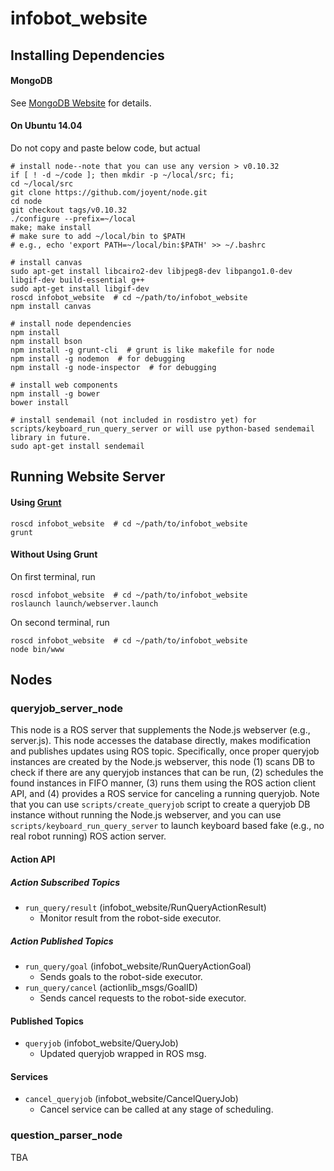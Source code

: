# infobot_website

## Installing Dependencies

#### MongoDB

See [MongoDB Website](http://docs.mongodb.org/manual/installation/) for details.

#### On Ubuntu 14.04

Do not copy and paste below code, but actual

```
# install node--note that you can use any version > v0.10.32
if [ ! -d ~/code ]; then mkdir -p ~/local/src; fi;
cd ~/local/src
git clone https://github.com/joyent/node.git
cd node
git checkout tags/v0.10.32
./configure --prefix=~/local
make; make install
# make sure to add ~/local/bin to $PATH
# e.g., echo 'export PATH=~/local/bin:$PATH' >> ~/.bashrc

# install canvas
sudo apt-get install libcairo2-dev libjpeg8-dev libpango1.0-dev libgif-dev build-essential g++
sudo apt-get install libgif-dev
roscd infobot_website  # cd ~/path/to/infobot_website
npm install canvas

# install node dependencies
npm install
npm install bson
npm install -g grunt-cli  # grunt is like makefile for node
npm install -g nodemon  # for debugging
npm install -g node-inspector  # for debugging

# install web components
npm install -g bower
bower install

# install sendemail (not included in rosdistro yet) for scripts/keyboard_run_query_server or will use python-based sendemail library in future.
sudo apt-get install sendemail
```

## Running Website Server

#### Using [Grunt](http://gruntjs.com/)

```
roscd infobot_website  # cd ~/path/to/infobot_website
grunt
```

#### Without Using Grunt

On first terminal, run

```
roscd infobot_website  # cd ~/path/to/infobot_website
roslaunch launch/webserver.launch
```

On second terminal, run

```
roscd infobot_website  # cd ~/path/to/infobot_website
node bin/www
```

## Nodes

### queryjob_server_node

This node is a ROS server that supplements the Node.js webserver (e.g., server.js). This node accesses the database directly, makes modification and publishes updates using ROS topic. Specifically, once proper queryjob instances are created by the Node.js webserver, this node (1) scans DB to check if there are any queryjob instances that can be run, (2) schedules the found instances in FIFO manner, (3) runs them using the ROS action client API, and (4) provides a ROS service for canceling a running queryjob. Note that you can use `scripts/create_queryjob` script to create a queryjob DB instance without running the Node.js webserver, and you can use `scripts/keyboard_run_query_server` to launch keyboard based fake (e.g., no real robot running) ROS action server.

#### Action API

##### Action Subscribed Topics

* `run_query/result` (infobot_website/RunQueryActionResult)
  * Monitor result from the robot-side executor.

##### Action Published Topics

* `run_query/goal` (infobot_website/RunQueryActionGoal)
  * Sends goals to the robot-side executor.
* `run_query/cancel` (actionlib_msgs/GoalID)
  * Sends cancel requests to the robot-side executor.

#### Published Topics

* `queryjob` (infobot_website/QueryJob)
  * Updated queryjob wrapped in ROS msg.

#### Services

* `cancel_queryjob` (infobot_website/CancelQueryJob)
  * Cancel service can be called at any stage of scheduling.

### question_parser_node

TBA
